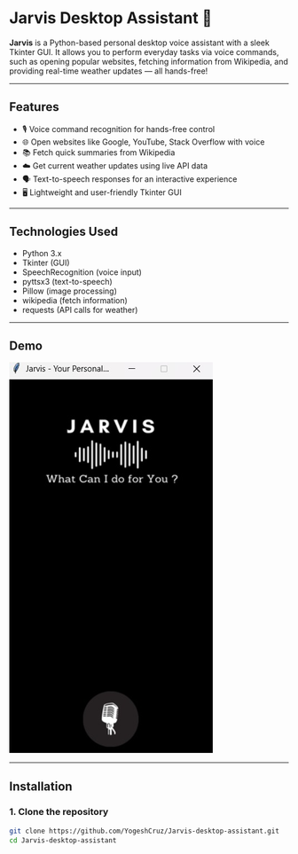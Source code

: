 # Jarvis Desktop Assistant 🤖

**Jarvis** is a Python-based personal desktop voice assistant with a sleek Tkinter GUI. It allows you to perform everyday tasks via voice commands, such as opening popular websites, fetching information from Wikipedia, and providing real-time weather updates — all hands-free!

---

## Features

- 🎙️ Voice command recognition for hands-free control  
- 🌐 Open websites like Google, YouTube, Stack Overflow with voice  
- 📚 Fetch quick summaries from Wikipedia  
- ☁️ Get current weather updates using live API data  
- 🗣️ Text-to-speech responses for an interactive experience  
- 🖥️ Lightweight and user-friendly Tkinter GUI  

---

## Technologies Used

- Python 3.x  
- Tkinter (GUI)  
- SpeechRecognition (voice input)  
- pyttsx3 (text-to-speech)  
- Pillow (image processing)  
- wikipedia (fetch information)  
- requests (API calls for weather)  

---

## Demo

![Jarvis Preview](preview.jpg)

---

## Installation

### 1. Clone the repository

```bash
git clone https://github.com/YogeshCruz/Jarvis-desktop-assistant.git
cd Jarvis-desktop-assistant
